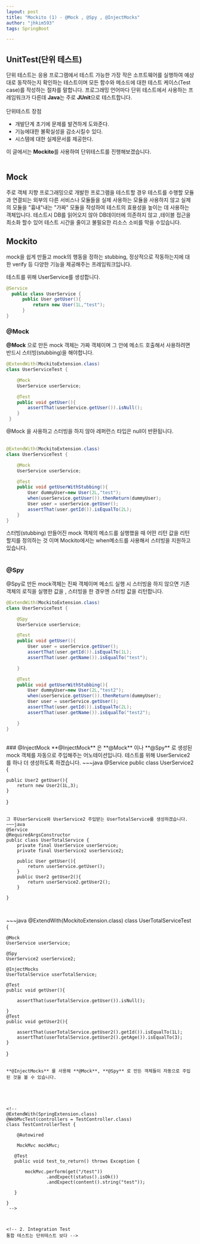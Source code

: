 ```yaml
---
layout: post
title: "Mockito (1) - @Mock , @Spy , @InjectMocks"
author: "jhkim593"
tags: SpringBoot

---
```

## UnitTest(단위 테스트)
단위 테스트는 응용 프로그램에서 테스트 가능한 가장 작은 소프트웨어를 실행하여 예상대로 동작하는지 확인하는 테스트이며 모든 함수와 메소드에 대한 테스트 케이스(Test case)를 작성하는 절차를 말합니다. 프로그래밍 언어마다 단위 테스트에서 사용하는 프레임워크가 다른데 **Java**는 주로 **JUnit**으로 테스트합니다.<br>
  <br>단위테스트 장점
  - 개발단계 초기에 문제를 발견하게 도와준다.
  - 기능에대한 불확실성을 감소시킬수 있다.
  - 시스템에 대한 실제문서를 제공한다.

이 글에서는 **Mockito**를 사용하여 단위테스트를 진행해보겠습니다.
<br><br>


## Mock
 주로 객체 지향 프로그래밍으로 개발한 프로그램을 테스트할 경우 테스트를 수행할 모듈과 연결되는 외부의 다른 서비스나 모듈들을 실제 사용하는 모듈을 사용하지 않고 실제의 모듈을 "흉내"내는 "가짜" 모듈을 작성하여 테스트의 효용성을 높이는 데 사용하는 객체입니다. 테스트시 DB를 읽어오지 않아 DB데이터에 의존하지 않고 ,테이블 접근을 최소화 할수 있어 테스트 시간을 줄이고 불필요한 리소스 소비를 막을 수있습니다.

## Mockito
 mock을 쉽게 만들고 mock의 행동을 정하는 stubbing, 정상적으로 작동하는지에 대한 verify 등 다양한 기능을 제공해주는 프레임워크입니다.



 테스트를 위해 UserService를 생성합니다.

~~~java
@Service
  public class UserService {
      public User getUser(){
          return new User(1L,"test");
      }
}
~~~

### @Mock

 **@Mock** 으로 만든 mock 객체는 가짜 객체이며 그 안에 메소드 호출해서 사용하려면 반드시 스터빙(stubbing)을 해야합니다.

~~~java
@ExtendWith(MockitoExtension.class)
class UserServiceTest {

    @Mock
    UserService userService;

    @Test
    public void getUser(){
        assertThat(userService.getUser()).isNull();
    }
 }
~~~

 @Mock 을 사용하고 스터빙을 하지 않아 레퍼런스 타입은 null이 반환됩니다.
 <br><br>

~~~java
@ExtendWith(MockitoExtension.class)
class UserServiceTest {

    @Mock
    UserService userService;

    @Test
    public void getUserWithStubbing(){
        User dummyUser=new User(2L,"test");
        when(userService.getUser()).thenReturn(dummyUser);
        User user = userService.getUser();
        assertThat(user.getId()).isEqualTo(2L);
    }
}
~~~

스터빙(stubbing)
만들어진 mock 객체의 메소드를 실행했을 때 어떤 리턴 값을 리턴할지를 정의하는 것 이며 Mockito에서는 when메소드를 사용해서 스터빙을 지원하고 있습니다.
<br><br>


### @Spy <br>
@Spy로 만든 mock객체는 진짜 객체이며 메소드 실행 시 스터빙을 하지 않으면 기존 객체의 로직을 실행한 값을 , 스터빙을 한 경우엔 스터빙 값을 리턴합니다.

~~~java
@ExtendWith(MockitoExtension.class)
class UserServiceTest {

    @Spy
    UserService userService;

    @Test
    public void getUser(){
        User user = userService.getUser();
        assertThat(user.getId()).isEqualTo(1L);
        assertThat(user.getName()).isEqualTo("test");

    }

    @Test
    public void getUserWithStubbing(){
        User dummyUser=new User(2L,"test2");
        when(userService.getUser()).thenReturn(dummyUser);
        User user = userService.getUser();
        assertThat(user.getId()).isEqualTo(2L);
        assertThat(user.getName()).isEqualTo("test2");

    }
}
~~~

<br>
### @InjectMock
**@InjectMock** 은  **@Mock** 이나 **@Spy** 로 생성된 mock 객체를 자동으로 주입해주는 어노테이션입니다. 테스트를 위해 UserService2를 하나 더 생성하도록 하겠습니다.
~~~java
@Service
public class UserService2 {

    public User2 getUser(){
        return new User2(1L,3);
    }
}

~~~

그 후UserService와 UserService2 주입받는 UserTotalService를 생성하겠습니다.
~~~java
@Service
@RequiredArgsConstructor
public class UserTotalService {
    private final UserService userService;
    private final UserService2 userService2;

    public User getUser(){
        return userService.getUser();
    }
    public User2 getUser2(){
        return userService2.getUser2();
    }

}


~~~
<br>
~~~java
@ExtendWith(MockitoExtension.class)
class UserTotalServiceTest {

    @Mock
    UserService userService;

    @Spy
    UserService2 userService2;

    @InjectMocks
    UserTotalService userTotalService;

    @Test
    public void getUser(){

        assertThat(userTotalService.getUser()).isNull();

    }
    @Test
    public void getUser2(){

        assertThat(userTotalService.getUser2().getId()).isEqualTo(1L);
        assertThat(userTotalService.getUser2().getAge()).isEqualTo(3);
    }
}
~~~

**@InjectMocks** 를 사용해 **@Mock**, **@Spy** 로 만든 객체들이 자동으로 주입된 것을 볼 수 있습니다.





<!--
@ExtendWith(SpringExtension.class)
@WebMvcTest(controllers = TestController.class)
class TestControllerTest {

    @Autowired

    MockMvc mockMvc;

   @Test
   public void test_to_return() throws Exception {

       mockMvc.perform(get("/test"))
               .andExpect(status().isOk())
               .andExpect(content().string("test"));

   }

}
 -->



<!-- 2. Integration Test
통합 테스트는 단위테스트 보다 -->
